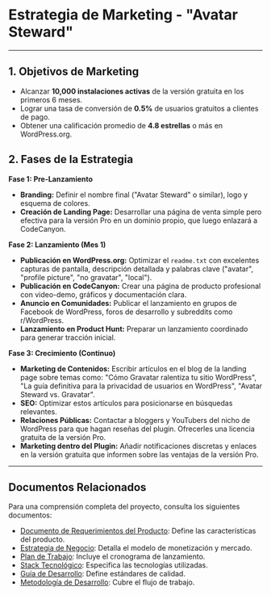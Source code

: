 # Estrategia de Marketing - "Avatar Steward"

---

## 1. Objetivos de Marketing

* Alcanzar **10,000 instalaciones activas** de la versión gratuita en los primeros 6 meses.
* Lograr una tasa de conversión de **0.5%** de usuarios gratuitos a clientes de pago.
* Obtener una calificación promedio de **4.8 estrellas** o más en WordPress.org.

## 2. Fases de la Estrategia

**Fase 1: Pre-Lanzamiento**

* **Branding:** Definir el nombre final ("Avatar Steward" o similar), logo y esquema de colores.
* **Creación de Landing Page:** Desarrollar una página de venta simple pero efectiva para la versión Pro en un dominio propio, que luego enlazará a CodeCanyon.

**Fase 2: Lanzamiento (Mes 1)**

* **Publicación en WordPress.org:** Optimizar el `readme.txt` con excelentes capturas de pantalla, descripción detallada y palabras clave ("avatar", "profile picture", "no gravatar", "local").
* **Publicación en CodeCanyon:** Crear una página de producto profesional con video-demo, gráficos y documentación clara.
* **Anuncio en Comunidades:** Publicar el lanzamiento en grupos de Facebook de WordPress, foros de desarrollo y subreddits como r/WordPress.
* **Lanzamiento en Product Hunt:** Preparar un lanzamiento coordinado para generar tracción inicial.

**Fase 3: Crecimiento (Continuo)**

* **Marketing de Contenidos:** Escribir artículos en el blog de la landing page sobre temas como: "Cómo Gravatar ralentiza tu sitio WordPress", "La guía definitiva para la privacidad de usuarios en WordPress", "Avatar Steward vs. Gravatar".
* **SEO:** Optimizar estos artículos para posicionarse en búsquedas relevantes.
* **Relaciones Públicas:** Contactar a bloggers y YouTubers del nicho de WordPress para que hagan reseñas del plugin. Ofrecerles una licencia gratuita de la versión Pro.
* **Marketing dentro del Plugin:** Añadir notificaciones discretas y enlaces en la versión gratuita que informen sobre las ventajas de la versión Pro.

---

## Documentos Relacionados

Para una comprensión completa del proyecto, consulta los siguientes documentos:

- [Documento de Requerimientos del Producto](01_Documento_Requerimientos_Producto.md): Define las características del producto.
- [Estrategia de Negocio](02_Estrategia_de_Negocio.md): Detalla el modelo de monetización y mercado.
- [Plan de Trabajo](04_Plan_de_Trabajo.md): Incluye el cronograma de lanzamiento.
- [Stack Tecnológico](05_Stack_Tecnologico.md): Especifica las tecnologías utilizadas.
- [Guía de Desarrollo](06_Guia_de_Desarrollo.md): Define estándares de calidad.
- [Metodología de Desarrollo](07_Metodologia_de_Desarrollo.md): Cubre el flujo de trabajo.
